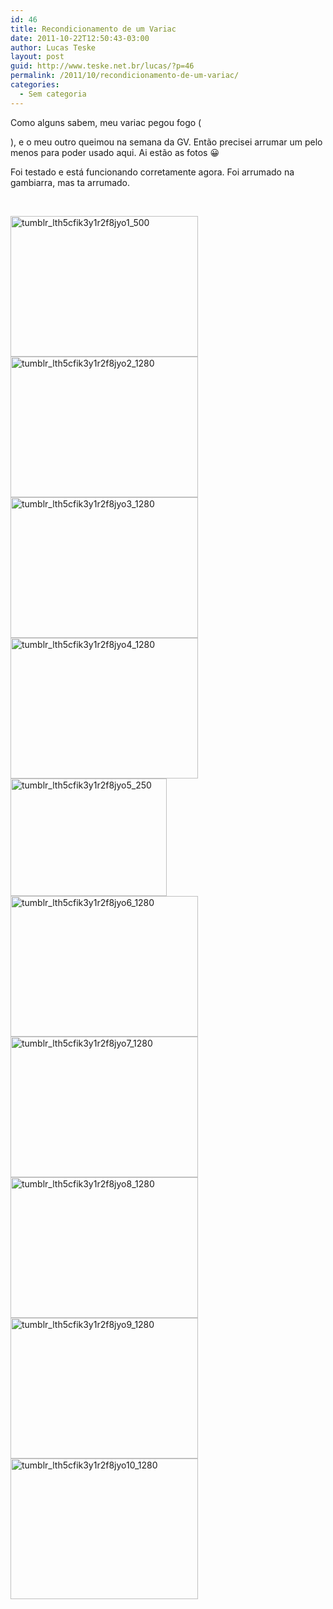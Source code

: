 ```yaml
---
id: 46
title: Recondicionamento de um Variac
date: 2011-10-22T12:50:43-03:00
author: Lucas Teske
layout: post
guid: http://www.teske.net.br/lucas/?p=46
permalink: /2011/10/recondicionamento-de-um-variac/
categories:
  - Sem categoria
---
```

Como alguns sabem, meu variac pegou fogo (



), e o meu outro queimou na semana da GV. Então precisei arrumar um pelo menos para poder usado aqui. Ai estão as fotos 😀

Foi testado e está funcionando corretamente agora. Foi arrumado na gambiarra, mas ta arrumado.

<!--more-->

&nbsp;

[<img class="alignnone size-medium wp-image-47" src="https://www.teske.net.br/lucas/wp-content/uploads/2014/10/tumblr_lth5cfik3y1r2f8jyo1_500-300x225.jpg" alt="tumblr_lth5cfik3y1r2f8jyo1_500" width="300" height="225" srcset="https://www.teske.net.br/lucas/wp-content/uploads/2014/10/tumblr_lth5cfik3y1r2f8jyo1_500-300x225.jpg 300w, https://www.teske.net.br/lucas/wp-content/uploads/2014/10/tumblr_lth5cfik3y1r2f8jyo1_500.jpg 500w" sizes="(max-width: 300px) 100vw, 300px" />](https://www.teske.net.br/lucas/wp-content/uploads/2014/10/tumblr_lth5cfik3y1r2f8jyo1_500.jpg) [<img class="alignnone size-medium wp-image-48" src="https://www.teske.net.br/lucas/wp-content/uploads/2014/10/tumblr_lth5cfik3y1r2f8jyo2_1280-300x225.jpg" alt="tumblr_lth5cfik3y1r2f8jyo2_1280" width="300" height="225" srcset="https://www.teske.net.br/lucas/wp-content/uploads/2014/10/tumblr_lth5cfik3y1r2f8jyo2_1280-300x225.jpg 300w, https://www.teske.net.br/lucas/wp-content/uploads/2014/10/tumblr_lth5cfik3y1r2f8jyo2_1280-1024x768.jpg 1024w, https://www.teske.net.br/lucas/wp-content/uploads/2014/10/tumblr_lth5cfik3y1r2f8jyo2_1280.jpg 1280w" sizes="(max-width: 300px) 100vw, 300px" />](https://www.teske.net.br/lucas/wp-content/uploads/2014/10/tumblr_lth5cfik3y1r2f8jyo2_1280.jpg) [<img class="alignnone size-medium wp-image-49" src="https://www.teske.net.br/lucas/wp-content/uploads/2014/10/tumblr_lth5cfik3y1r2f8jyo3_1280-300x225.jpg" alt="tumblr_lth5cfik3y1r2f8jyo3_1280" width="300" height="225" srcset="https://www.teske.net.br/lucas/wp-content/uploads/2014/10/tumblr_lth5cfik3y1r2f8jyo3_1280-300x225.jpg 300w, https://www.teske.net.br/lucas/wp-content/uploads/2014/10/tumblr_lth5cfik3y1r2f8jyo3_1280-1024x768.jpg 1024w, https://www.teske.net.br/lucas/wp-content/uploads/2014/10/tumblr_lth5cfik3y1r2f8jyo3_1280.jpg 1280w" sizes="(max-width: 300px) 100vw, 300px" />](https://www.teske.net.br/lucas/wp-content/uploads/2014/10/tumblr_lth5cfik3y1r2f8jyo3_1280.jpg) [<img class="alignnone size-medium wp-image-50" src="https://www.teske.net.br/lucas/wp-content/uploads/2014/10/tumblr_lth5cfik3y1r2f8jyo4_1280-300x225.jpg" alt="tumblr_lth5cfik3y1r2f8jyo4_1280" width="300" height="225" srcset="https://www.teske.net.br/lucas/wp-content/uploads/2014/10/tumblr_lth5cfik3y1r2f8jyo4_1280-300x225.jpg 300w, https://www.teske.net.br/lucas/wp-content/uploads/2014/10/tumblr_lth5cfik3y1r2f8jyo4_1280-1024x768.jpg 1024w, https://www.teske.net.br/lucas/wp-content/uploads/2014/10/tumblr_lth5cfik3y1r2f8jyo4_1280.jpg 1280w" sizes="(max-width: 300px) 100vw, 300px" />](https://www.teske.net.br/lucas/wp-content/uploads/2014/10/tumblr_lth5cfik3y1r2f8jyo4_1280.jpg) [<img class="alignnone size-medium wp-image-51" src="https://www.teske.net.br/lucas/wp-content/uploads/2014/10/tumblr_lth5cfik3y1r2f8jyo5_250.jpg" alt="tumblr_lth5cfik3y1r2f8jyo5_250" width="250" height="188" />](https://www.teske.net.br/lucas/wp-content/uploads/2014/10/tumblr_lth5cfik3y1r2f8jyo5_250.jpg) [<img class="alignnone size-medium wp-image-52" src="https://www.teske.net.br/lucas/wp-content/uploads/2014/10/tumblr_lth5cfik3y1r2f8jyo6_1280-300x225.jpg" alt="tumblr_lth5cfik3y1r2f8jyo6_1280" width="300" height="225" srcset="https://www.teske.net.br/lucas/wp-content/uploads/2014/10/tumblr_lth5cfik3y1r2f8jyo6_1280-300x225.jpg 300w, https://www.teske.net.br/lucas/wp-content/uploads/2014/10/tumblr_lth5cfik3y1r2f8jyo6_1280-1024x768.jpg 1024w, https://www.teske.net.br/lucas/wp-content/uploads/2014/10/tumblr_lth5cfik3y1r2f8jyo6_1280.jpg 1280w" sizes="(max-width: 300px) 100vw, 300px" />](https://www.teske.net.br/lucas/wp-content/uploads/2014/10/tumblr_lth5cfik3y1r2f8jyo6_1280.jpg) [<img class="alignnone size-medium wp-image-53" src="https://www.teske.net.br/lucas/wp-content/uploads/2014/10/tumblr_lth5cfik3y1r2f8jyo7_1280-300x225.jpg" alt="tumblr_lth5cfik3y1r2f8jyo7_1280" width="300" height="225" srcset="https://www.teske.net.br/lucas/wp-content/uploads/2014/10/tumblr_lth5cfik3y1r2f8jyo7_1280-300x225.jpg 300w, https://www.teske.net.br/lucas/wp-content/uploads/2014/10/tumblr_lth5cfik3y1r2f8jyo7_1280-1024x768.jpg 1024w, https://www.teske.net.br/lucas/wp-content/uploads/2014/10/tumblr_lth5cfik3y1r2f8jyo7_1280.jpg 1280w" sizes="(max-width: 300px) 100vw, 300px" />](https://www.teske.net.br/lucas/wp-content/uploads/2014/10/tumblr_lth5cfik3y1r2f8jyo7_1280.jpg) [<img class="alignnone size-medium wp-image-54" src="https://www.teske.net.br/lucas/wp-content/uploads/2014/10/tumblr_lth5cfik3y1r2f8jyo8_1280-300x225.jpg" alt="tumblr_lth5cfik3y1r2f8jyo8_1280" width="300" height="225" srcset="https://www.teske.net.br/lucas/wp-content/uploads/2014/10/tumblr_lth5cfik3y1r2f8jyo8_1280-300x225.jpg 300w, https://www.teske.net.br/lucas/wp-content/uploads/2014/10/tumblr_lth5cfik3y1r2f8jyo8_1280-1024x768.jpg 1024w, https://www.teske.net.br/lucas/wp-content/uploads/2014/10/tumblr_lth5cfik3y1r2f8jyo8_1280.jpg 1280w" sizes="(max-width: 300px) 100vw, 300px" />](https://www.teske.net.br/lucas/wp-content/uploads/2014/10/tumblr_lth5cfik3y1r2f8jyo8_1280.jpg) [<img class="alignnone size-medium wp-image-55" src="https://www.teske.net.br/lucas/wp-content/uploads/2014/10/tumblr_lth5cfik3y1r2f8jyo9_1280-300x225.jpg" alt="tumblr_lth5cfik3y1r2f8jyo9_1280" width="300" height="225" srcset="https://www.teske.net.br/lucas/wp-content/uploads/2014/10/tumblr_lth5cfik3y1r2f8jyo9_1280-300x225.jpg 300w, https://www.teske.net.br/lucas/wp-content/uploads/2014/10/tumblr_lth5cfik3y1r2f8jyo9_1280-1024x768.jpg 1024w, https://www.teske.net.br/lucas/wp-content/uploads/2014/10/tumblr_lth5cfik3y1r2f8jyo9_1280.jpg 1280w" sizes="(max-width: 300px) 100vw, 300px" />](https://www.teske.net.br/lucas/wp-content/uploads/2014/10/tumblr_lth5cfik3y1r2f8jyo9_1280.jpg) [<img class="alignnone size-medium wp-image-56" src="https://www.teske.net.br/lucas/wp-content/uploads/2014/10/tumblr_lth5cfik3y1r2f8jyo10_1280-300x225.jpg" alt="tumblr_lth5cfik3y1r2f8jyo10_1280" width="300" height="225" srcset="https://www.teske.net.br/lucas/wp-content/uploads/2014/10/tumblr_lth5cfik3y1r2f8jyo10_1280-300x225.jpg 300w, https://www.teske.net.br/lucas/wp-content/uploads/2014/10/tumblr_lth5cfik3y1r2f8jyo10_1280-1024x768.jpg 1024w, https://www.teske.net.br/lucas/wp-content/uploads/2014/10/tumblr_lth5cfik3y1r2f8jyo10_1280.jpg 1280w" sizes="(max-width: 300px) 100vw, 300px" />](https://www.teske.net.br/lucas/wp-content/uploads/2014/10/tumblr_lth5cfik3y1r2f8jyo10_1280.jpg)